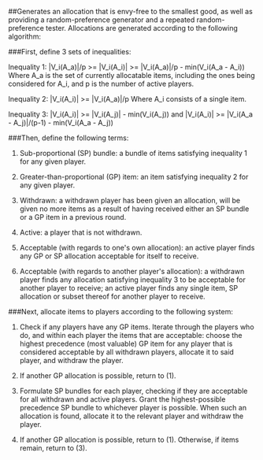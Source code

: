 ##Generates an allocation that is envy-free to the smallest good, as well as providing a random-preference generator and a repeated random-preference tester. Allocations are generated according to the following algorithm:

###First, define 3 sets of inequalities:

Inequality 1:  |V_i(A_a)|/p >= |V_i(A_i)| >= |V_i(A_a)|/p - min(V_i(A_a - A_i))
     Where A_a is the set of currently allocatable items, including the ones being considered for A_i, and p is the number of active players.
  
Inequality 2: |V_i(A_i)| >= |V_i(A_a)|/p
     Where A_i consists of a single item.
     
Inequality 3: |V_i(A_i)| >= |V_i(A_j)| - min(V_i(A_j)) and |V_i(A_i)| >= |V_i(A_a - A_j)|/(p-1) - min(V_i(A_a - A_j))

###Then, define the following terms:
1. Sub-proportional (SP) bundle: a bundle of items satisfying inequality 1 for any given player.

2. Greater-than-proportional (GP) item: an item satisfying inequality 2 for any given player.

3. Withdrawn: a withdrawn player has been given an allocation, will be given no more items as a result of having received either an SP bundle or a GP item in a previous round.

4. Active: a player that is not withdrawn.

5. Acceptable (with regards to one's own allocation): an active player finds any GP or SP allocation acceptable for itself to receive.

6. Acceptable (with regards to another player's allocation): a withdrawn player finds any allocation satisfying inequality 3 to be acceptable for another player to receive; an active player finds any single item, SP allocation or subset thereof for another player to receive.

###Next, allocate items to players according to the following system:
1. Check if any players have any GP items. Iterate through the players who do, and within each player the items that are acceptable: choose the highest precedence (most valuable) GP item for any player that is considered acceptable by all withdrawn players, allocate it to said player, and withdraw the player.

2. If another GP allocation is possible, return to (1).

3. Formulate SP bundles for each player, checking if they are acceptable for all withdrawn and active players. Grant the highest-possible precedence SP bundle to whichever player is possible. When such an allocation is found, allocate it to the relevant player and withdraw the player.

4. If another GP allocation is possible, return to (1). Otherwise, if items remain, return to (3).
